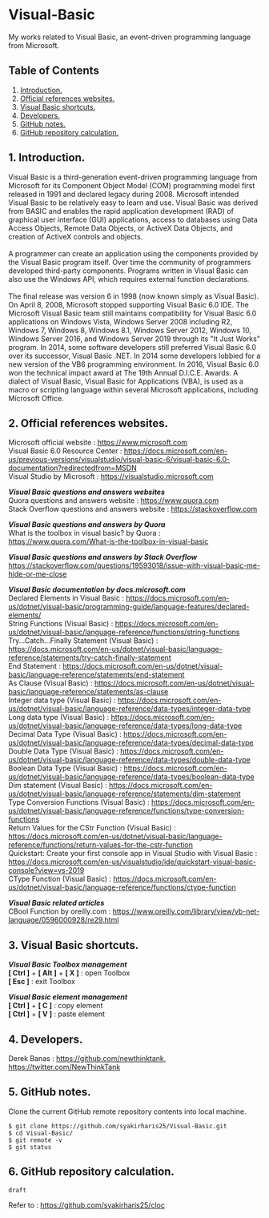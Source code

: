 # Visual-Basic
My works related to Visual Basic, an event-driven programming language from Microsoft.

## Table of Contents
1. [Introduction.](#introduction)
2. [Official references websites.](#references)
3. [Visual Basic shortcuts.](#shortcuts)
4. [Developers.](#developers)
5. [GitHub notes.](#github)
6. [GitHub repository calculation.](#calculation)

<a name="introduction"></a>
## 1. Introduction.
Visual Basic is a third-generation event-driven programming language from Microsoft for its Component Object Model (COM) programming model first released in 1991 and declared legacy during 2008. Microsoft intended Visual Basic to be relatively easy to learn and use. Visual Basic was derived from BASIC and enables the rapid application development (RAD) of graphical user interface (GUI) applications, access to databases using Data Access Objects, Remote Data Objects, or ActiveX Data Objects, and creation of ActiveX controls and objects.
<br /><br />
A programmer can create an application using the components provided by the Visual Basic program itself. Over time the community of programmers developed third-party components. Programs written in Visual Basic can also use the Windows API, which requires external function declarations.
<br /><br />
The final release was version 6 in 1998 (now known simply as Visual Basic). On April 8, 2008, Microsoft stopped supporting Visual Basic 6.0 IDE. The Microsoft Visual Basic team still maintains compatibility for Visual Basic 6.0 applications on Windows Vista, Windows Server 2008 including R2, Windows 7, Windows 8, Windows 8.1, Windows Server 2012, Windows 10, Windows Server 2016, and Windows Server 2019 through its "It Just Works" program. In 2014, some software developers still preferred Visual Basic 6.0 over its successor, Visual Basic .NET. In 2014 some developers lobbied for a new version of the VB6 programming environment. In 2016, Visual Basic 6.0 won the technical impact award at The 19th Annual D.I.C.E. Awards. A dialect of Visual Basic, Visual Basic for Applications (VBA), is used as a macro or scripting language within several Microsoft applications, including Microsoft Office.

<a name="references"></a>
## 2. Official references websites.
Microsoft official website : https://www.microsoft.com <br />
Visual Basic 6.0 Resource Center : https://docs.microsoft.com/en-us/previous-versions/visualstudio/visual-basic-6/visual-basic-6.0-documentation?redirectedfrom=MSDN <br />
Visual Studio by Microsoft : https://visualstudio.microsoft.com <br />

**_Visual Basic questions and answers websites_** <br />
Quora questions and answers website : https://www.quora.com <br />
Stack Overflow questions and answers website : https://stackoverflow.com <br />

**_Visual Basic questions and answers by Quora_** <br />
What is the toolbox in visual basic? by Quora : https://www.quora.com/What-is-the-toolbox-in-visual-basic <br />

**_Visual Basic questions and answers by Stack Overflow_** <br />
https://stackoverflow.com/questions/19593018/issue-with-visual-basic-me-hide-or-me-close <br />

**_Visual Basic documentation by docs.microsoft.com_** <br />
Declared Elements in Visual Basic : https://docs.microsoft.com/en-us/dotnet/visual-basic/programming-guide/language-features/declared-elements/ <br />
String Functions (Visual Basic) : https://docs.microsoft.com/en-us/dotnet/visual-basic/language-reference/functions/string-functions <br />
Try...Catch...Finally Statement (Visual Basic) : https://docs.microsoft.com/en-us/dotnet/visual-basic/language-reference/statements/try-catch-finally-statement <br />
End Statement : https://docs.microsoft.com/en-us/dotnet/visual-basic/language-reference/statements/end-statement <br />
As Clause (Visual Basic) : https://docs.microsoft.com/en-us/dotnet/visual-basic/language-reference/statements/as-clause <br />
Integer data type (Visual Basic) : https://docs.microsoft.com/en-us/dotnet/visual-basic/language-reference/data-types/integer-data-type <br />
Long data type (Visual Basic) : https://docs.microsoft.com/en-us/dotnet/visual-basic/language-reference/data-types/long-data-type <br />
Decimal Data Type (Visual Basic) : https://docs.microsoft.com/en-us/dotnet/visual-basic/language-reference/data-types/decimal-data-type <br />
Double Data Type (Visual Basic) : https://docs.microsoft.com/en-us/dotnet/visual-basic/language-reference/data-types/double-data-type <br />
Boolean Data Type (Visual Basic) : https://docs.microsoft.com/en-us/dotnet/visual-basic/language-reference/data-types/boolean-data-type <br />
Dim statement (Visual Basic) : https://docs.microsoft.com/en-us/dotnet/visual-basic/language-reference/statements/dim-statement <br />
Type Conversion Functions (Visual Basic) : https://docs.microsoft.com/en-us/dotnet/visual-basic/language-reference/functions/type-conversion-functions <br />
Return Values for the CStr Function (Visual Basic) : https://docs.microsoft.com/en-us/dotnet/visual-basic/language-reference/functions/return-values-for-the-cstr-function <br />
Quickstart: Create your first console app in Visual Studio with Visual Basic : https://docs.microsoft.com/en-us/visualstudio/ide/quickstart-visual-basic-console?view=vs-2019 <br />
CType Function (Visual Basic) : https://docs.microsoft.com/en-us/dotnet/visual-basic/language-reference/functions/ctype-function <br />

**_Visual Basic related articles_** <br />
CBool Function by oreilly.com : https://www.oreilly.com/library/view/vb-net-language/0596000928/re29.html <br />

<a name="shortcuts"></a>
## 3. Visual Basic shortcuts.

**_Visual Basic Toolbox management_** <br />
**[ Ctrl ]** + **[ Alt ]** + **[ X ]** : open Toolbox <br />
**[ Esc ]** : exit Toolbox <br />

**_Visual Basic element management_** <br />
**[ Ctrl ]** + **[ C ]** : copy element <br />
**[ Ctrl ]** + **[ V ]** : paste element <br />

<a name="developers"></a>
## 4. Developers.
Derek Banas : https://github.com/newthinktank, https://twitter.com/NewThinkTank <br />

<a name="github"></a>
## 5. GitHub notes.
Clone the current GitHub remote repository contents into local machine.
```
$ git clone https://github.com/syakirharis25/Visual-Basic.git
$ cd Visual-Basic/
$ git remote -v
$ git status
```

<a name="calculation"></a>
## 6. GitHub repository calculation.
```
draft
```
Refer to : https://github.com/syakirharis25/cloc
